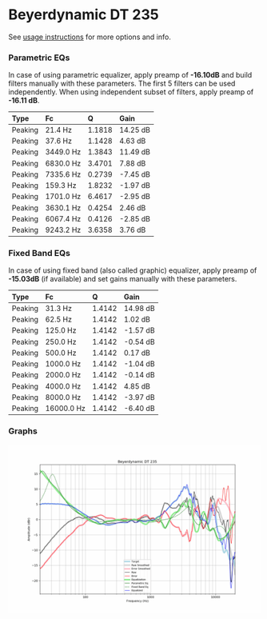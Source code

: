 # Beyerdynamic DT 235
See [usage instructions](https://github.com/jaakkopasanen/AutoEq#usage) for more options and info.

### Parametric EQs
In case of using parametric equalizer, apply preamp of **-16.10dB** and build filters manually
with these parameters. The first 5 filters can be used independently.
When using independent subset of filters, apply preamp of **-16.11 dB**.

| Type    | Fc        |      Q | Gain     |
|:--------|:----------|:-------|:---------|
| Peaking | 21.4 Hz   | 1.1818 | 14.25 dB |
| Peaking | 37.6 Hz   | 1.1428 | 4.63 dB  |
| Peaking | 3449.0 Hz | 1.3843 | 11.49 dB |
| Peaking | 6830.0 Hz | 3.4701 | 7.88 dB  |
| Peaking | 7335.6 Hz | 0.2739 | -7.45 dB |
| Peaking | 159.3 Hz  | 1.8232 | -1.97 dB |
| Peaking | 1701.0 Hz | 6.4617 | -2.95 dB |
| Peaking | 3630.1 Hz | 0.4254 | 2.46 dB  |
| Peaking | 6067.4 Hz | 0.4126 | -2.85 dB |
| Peaking | 9243.2 Hz | 3.6358 | 3.76 dB  |

### Fixed Band EQs
In case of using fixed band (also called graphic) equalizer, apply preamp of **-15.03dB**
(if available) and set gains manually with these parameters.

| Type    | Fc         |      Q | Gain     |
|:--------|:-----------|:-------|:---------|
| Peaking | 31.3 Hz    | 1.4142 | 14.98 dB |
| Peaking | 62.5 Hz    | 1.4142 | 1.02 dB  |
| Peaking | 125.0 Hz   | 1.4142 | -1.57 dB |
| Peaking | 250.0 Hz   | 1.4142 | -0.54 dB |
| Peaking | 500.0 Hz   | 1.4142 | 0.17 dB  |
| Peaking | 1000.0 Hz  | 1.4142 | -1.04 dB |
| Peaking | 2000.0 Hz  | 1.4142 | -0.14 dB |
| Peaking | 4000.0 Hz  | 1.4142 | 4.85 dB  |
| Peaking | 8000.0 Hz  | 1.4142 | -3.97 dB |
| Peaking | 16000.0 Hz | 1.4142 | -6.40 dB |

### Graphs
![](./Beyerdynamic%20DT%20235.png)